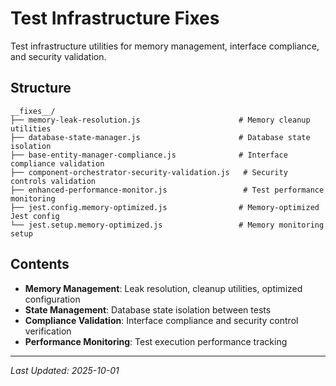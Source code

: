 # Test Infrastructure Fixes

Test infrastructure utilities for memory management, interface compliance, and security validation.

## Structure

```
__fixes__/
├── memory-leak-resolution.js                      # Memory cleanup utilities
├── database-state-manager.js                      # Database state isolation
├── base-entity-manager-compliance.js              # Interface compliance validation
├── component-orchestrator-security-validation.js   # Security controls validation
├── enhanced-performance-monitor.js                 # Test performance monitoring
├── jest.config.memory-optimized.js                # Memory-optimized Jest config
└── jest.setup.memory-optimized.js                 # Memory monitoring setup
```

## Contents

- **Memory Management**: Leak resolution, cleanup utilities, optimized configuration
- **State Management**: Database state isolation between tests
- **Compliance Validation**: Interface compliance and security control verification
- **Performance Monitoring**: Test execution performance tracking

---

_Last Updated: 2025-10-01_
